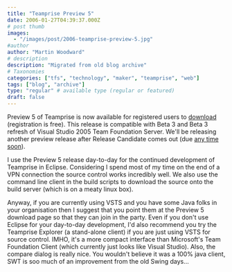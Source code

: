 ```yaml
---
title: "Teamprise Preview 5"
date: 2006-01-27T04:39:37.000Z
# post thumb
images:
  - "/images/post/2006-teamprise-preview-5.jpg"
#author
author: "Martin Woodward"
# description
description: "Migrated from old blog archive"
# Taxonomies
categories: ["tfs", "technology", "maker", "teamprise", "web"]
tags: ["blog", "archive"]
type: "regular" # available type (regular or featured)
draft: false
---
```


[](http://www.teamprise.com)Preview 5 of Teamprise is now available for registered users to [download](http://www.teamprise.com/preview-register.py) (registration is free). This release is compatible with Beta 3 and Beta 3 refresh of Visual Studio 2005 Team Foundation Server. We'll be releasing another preview release after Release Candidate comes out (due [any time soon](http://blogs.msdn.com/jeffbe/archive/2006/01/19/514801.aspx)).

I use the Preview 5 release day-to-day for the continued development of Teamprise in Eclipse. Considering I spend most of my time on the end of a VPN connection the source control works incredibly well. We also use the command line client in the build scripts to download the source onto the build server (which is on a meaty linux box).

Anyway, if you are currently using VSTS and you have some Java folks in your organisation then I suggest that you point them at the Preview 5 download page so that they can join in the party. Even if you don't use Eclipse for your day-to-day development, I'd also recommend you try the Teamprise Explorer (a stand-alone client) if you are just using VSTS for source control. IMHO, it's a more compact interface than Microsoft's Team Foundation Client (which currently just looks like Visual Studio). Also, the compare dialog is really nice. You wouldn't believe it was a 100% java client, SWT is soo much of an improvement from the old Swing days...
